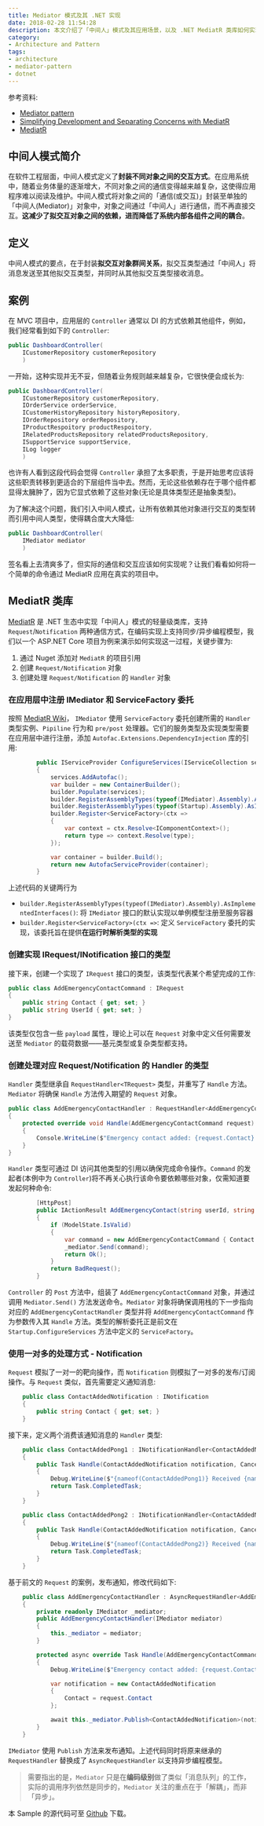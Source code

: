 ```yaml
---
title: Mediator 模式及其 .NET 实现
date: 2018-02-28 11:54:28
description: 本文介绍了「中间人」模式及其应用场景，以及 .NET MediatR 类库如何实现「中间人」模式
category:
- Architecture and Pattern
tags:
- architecture
- mediator-pattern
- dotnet
---
```


参考资料:
- [Mediator pattern](https://en.wikipedia.org/wiki/Mediator_pattern)
- [Simplifying Development and Separating Concerns with MediatR](https://blogs.msdn.microsoft.com/cdndevs/2016/01/26/simplifying-development-and-separating-concerns-with-mediatr/)
- [MediatR](https://github.com/jbogard/MediatR/wiki)

## 中间人模式简介
在软件工程层面，中间人模式定义了**封装不同对象之间的交互方式**。在应用系统中，随着业务体量的逐渐增大，不同对象之间的通信变得越来越复杂，这使得应用程序难以阅读及维护。中间人模式将对象之间的「通信(或交互)」封装至单独的「中间人(Mediator)」对象中，对象之间通过「中间人」进行通信，而不再直接交互。**这减少了拟交互对象之间的依赖，进而降低了系统内部各组件之间的耦合**。

## 定义
中间人模式的要点，在于封装**拟交互对象群间关系**，拟交互类型通过「中间人」将消息发送至其他拟交互类型，并同时从其他拟交互类型接收消息。

## 案例
在 MVC 项目中，应用层的 `Controller` 通常以 DI 的方式依赖其他组件，例如，我们经常看到如下的 `Controller`:
```csharp
public DashboardController(
    ICustomerRepository customerRepository
    )
```
一开始，这种实现并无不妥，但随着业务规则越来越复杂，它很快便会成长为:
```csharp
public DashboardController(
    ICustomerRepository customerRepository,
    IOrderService orderService,
    ICustomerHistoryRepository historyRepository,
    IOrderRepository orderRepository,
    IProductRespoitory productRespoitory,
    IRelatedProductsRepository relatedProductsRepository,
    ISupportService supportService,
    ILog logger
    )  
```
也许有人看到这段代码会觉得 `Controller` 承担了太多职责，于是开始思考应该将这些职责转移到更适合的下层组件当中去。然而，无论这些依赖存在于哪个组件都显得太臃肿了，因为它显式依赖了这些对象(无论是具体类型还是抽象类型)。

为了解决这个问题，我们引入中间人模式，让所有依赖其他对象进行交互的类型转而引用中间人类型，使得耦合度大大降低:
```csharp
public DashboardController(
    IMediator mediator
    )
```
签名看上去清爽多了，但实际的通信和交互应该如何实现呢？让我们看看如何将一个简单的命令通过 MediatR 应用在真实的项目中。

## MediatR 类库
[MediatR](https://github.com/jbogard/MediatR) 是 .NET 生态中实现「中间人」模式的轻量级类库，支持 `Request`/`Notification` 两种通信方式，在编码实现上支持同步/异步编程模型，我们以一个 ASP.NET Core 项目为例来演示如何实现这一过程，关键步骤为:
1. 通过 Nuget 添加对 `MediatR` 的项目引用
2. 创建 `Request/Notification` 对象
3. 创建处理 `Request/Notification` 的 `Handler` 对象

### 在应用层中注册 IMediator 和 ServiceFactory 委托
按照 [MediatR Wiki](https://github.com/jbogard/MediatR/wiki)， `IMediator` 使用 `ServiceFactory` 委托创建所需的 `Handler` 类型实例、`Pipiline` 行为和 `pre/post` 处理器。它们的服务类型及实现类型需要在应用层中进行注册，添加 `Autofac.Extensions.DependencyInjection` 库的引用:
```csharp
        public IServiceProvider ConfigureServices(IServiceCollection services)
        {
            services.AddAutofac();
            var builder = new ContainerBuilder();
            builder.Populate(services);
            builder.RegisterAssemblyTypes(typeof(IMediator).Assembly).AsImplementedInterfaces();
            builder.RegisterAssemblyTypes(typeof(Startup).Assembly).AsImplementedInterfaces();
            builder.Register<ServiceFactory>(ctx =>
            {
                var context = ctx.Resolve<IComponentContext>();
                return type => context.Resolve(type);
            });

            var container = builder.Build();
            return new AutofacServiceProvider(container);
        }
```
上述代码的关键两行为
- `builder.RegisterAssemblyTypes(typeof(IMediator).Assembly).AsImplementedInterfaces()`: 将 `IMediator` 接口的默认实现以单例模型注册至服务容器
- `builder.Register<ServiceFactory>(ctx =>`: 定义 `ServiceFactory` 委托的实现，该委托旨在提供**在运行时解析类型的实现**

### 创建实现 IRequest/INotification 接口的类型
接下来，创建一个实现了 `IRequest` 接口的类型，该类型代表某个希望完成的工作:
```csharp
public class AddEmergencyContactCommand : IRequest
{
    public string Contact { get; set; }
    public string UserId { get; set; }
}
```
该类型仅包含一些 `payload` 属性，理论上可以在 `Request` 对象中定义任何需要发送至 `Mediator` 的载荷数据——基元类型或复杂类型都支持。

### 创建处理对应 Request/Notification 的 Handler 的类型
`Handler` 类型继承自 `RequestHandler<TRequest>` 类型，并重写了 `Handle` 方法。`Mediator` 将确保 `Handle` 方法传入期望的 `Request` 对象。
```csharp
public class AddEmergencyContactHandler : RequestHandler<AddEmergencyContactCommand>
{
    protected override void Handle(AddEmergencyContactCommand request)
    {
        Console.WriteLine($"Emergency contact added: {request.Contact} by {request.UserId}.");
    }
}
```

`Handler` 类型可通过 DI 访问其他类型的引用以确保完成命令操作。`Command` 的发起者(本例中为 `Controller`)将不再关心执行该命令要依赖哪些对象，仅需知道要发起何种命令:
```csharp
        [HttpPost]
        public IActionResult AddEmergencyContact(string userId, string contact)
        {
            if (ModelState.IsValid)
            {
                var command = new AddEmergencyContactCommand { Contact = contact, UserId = userId };
                _mediator.Send(command);
                return Ok();
            }
            return BadRequest();
        }
```
`Controller` 的 `Post` 方法中，组装了 `AddEmergencyContactCommand` 对象，并通过调用 `Mediator.Send()` 方法发送命令。`Mediator` 对象将确保调用栈的下一步指向对应的 `AddEmergencyContactHandler` 类型并将 `AddEmergencyContactCommand` 作为参数传入其 `Handle` 方法。类型的解析委托正是前文在 `Startup.ConfigureServices` 方法中定义的 `ServiceFactory`。

### 使用一对多的处理方式 - Notification
`Request` 模拟了一对一的靶向操作，而 `Notification` 则模拟了一对多的发布/订阅操作。与 `Request` 类似，首先需要定义通知消息:
```csharp
    public class ContactAddedNotification : INotification
    {
        public string Contact { get; set; }
    }
```
接下来，定义两个消费该通知消息的 `Handler` 类型:
```csharp
    public class ContactAddedPong1 : INotificationHandler<ContactAddedNotification>
    {
        public Task Handle(ContactAddedNotification notification, CancellationToken cancellationToken)
        {
            Debug.WriteLine($"{nameof(ContactAddedPong1)} Received {nameof(ContactAddedNotification)}, contact: {notification.Contact}.");
            return Task.CompletedTask;
        }
    }

    public class ContactAddedPong2 : INotificationHandler<ContactAddedNotification>
    {
        public Task Handle(ContactAddedNotification notification, CancellationToken cancellationToken)
        {
            Debug.WriteLine($"{nameof(ContactAddedPong2)} Received {nameof(ContactAddedNotification)}, contact: {notification.Contact}.");
            return Task.CompletedTask;
        }
    }
```
基于前文的 `Request` 的案例，发布通知，修改代码如下:
```csharp
    public class AddEmergencyContactHandler : AsyncRequestHandler<AddEmergencyContactCommand>
    {
        private readonly IMediator _mediator;
        public AddEmergencyContactHandler(IMediator mediator)
        {
            this._mediator = mediator;
        }

        protected async override Task Handle(AddEmergencyContactCommand request, CancellationToken cancellationToken)
        {
            Debug.WriteLine($"Emergency contact added: {request.Contact} by {request.UserId}.");

            var notification = new ContactAddedNotification
            {
                Contact = request.Contact
            };

            await this._mediator.Publish<ContactAddedNotification>(notification);
        }
    }
```
`IMediator` 使用 `Publish` 方法来发布通知。上述代码同时将原来继承的 `RequestHandler` 替换成了 `AsyncRequestHandler` 以支持异步编程模型。

> 需要指出的是，`Mediator` 只是在**编码级别**做了类似「消息队列」的工作，实际的调用序列依然是同步的，`Mediator` 关注的重点在于「解耦」，而非「异步」。

本 Sample 的源代码可至 [Github](https://github.com/BerdyPango/tastes-of-libraries) 下载。